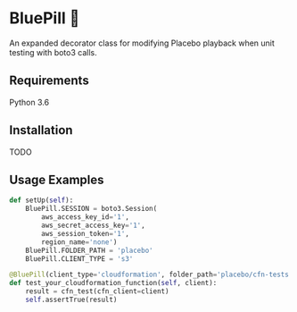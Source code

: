 # BluePill :pill:
An expanded decorator class for modifying Placebo playback when unit testing with boto3 calls.

## Requirements
Python 3.6

## Installation
TODO

## Usage Examples
```python
def setUp(self):
    BluePill.SESSION = boto3.Session(
        aws_access_key_id='1',
        aws_secret_access_key='1',
        aws_session_token='1',
        region_name='none')
    BluePill.FOLDER_PATH = 'placebo'
    BluePill.CLIENT_TYPE = 's3'

@BluePill(client_type='cloudformation', folder_path='placebo/cfn-tests')
def test_your_cloudformation_function(self, client):
    result = cfn_test(cfn_client=client)
    self.assertTrue(result)
```